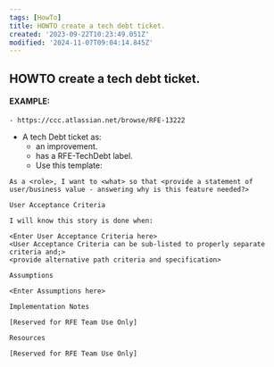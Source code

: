 ```yaml
---
tags: [HowTo]
title: HOWTO create a tech debt ticket.
created: '2023-09-22T10:23:49.051Z'
modified: '2024-11-07T09:04:14.845Z'
---
```


## HOWTO create a tech debt ticket.
#### EXAMPLE:
    - https://ccc.atlassian.net/browse/RFE-13222

- A tech Debt ticket as:
    + an improvement.
    + has a RFE-TechDebt label.
    + Use this template:

```
As a <role>, I want to <what> so that <provide a statement of user/business value - answering why is this feature needed?>

User Acceptance Criteria

I will know this story is done when:

<Enter User Acceptance Criteria here>
<User Acceptance Criteria can be sub-listed to properly separate criteria and;>
<provide alternative path criteria and specification>

Assumptions

<Enter Assumptions here>

Implementation Notes

[Reserved for RFE Team Use Only]

Resources

[Reserved for RFE Team Use Only]
```
